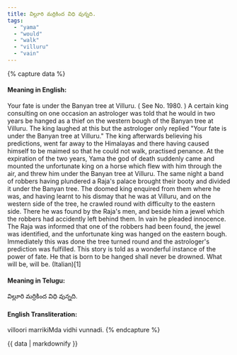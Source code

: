 ```yaml
---
title: విల్లూరి మర్రికింద విధి వున్నది.
tags:
  - "yama"
  - "would"
  - "walk"
  - "villuru"
  - "vain"
---
```


{% capture data %}
#### Meaning in English:
Your fate is under the Banyan tree at Villuru.
( See No. 1980. )
A certain king consulting on one occasion an astrologer was told that he would in two years be hanged as a thief on the western bough of the Banyan tree at Villuru. The king laughed at this but the astrologer only replied "Your fate is under the Banyan tree at Villuru." The king afterwards believing his predictions, went far away to the Himalayas and there having caused himself to be maimed so that he could not walk, practised penance. At the expiration of the two years, Yama the god of death suddenly came and mounted the unfortunate king on a horse which flew with him through the air, and threw him under the Banyan tree at Villuru. The same night a band of robbers having plundered a Raja's palace brought their booty and divided it under the Banyan tree. The doomed king enquired from them where he was, and having learnt to his dismay that he was at Villuru, and on the western side of the tree, he crawled round with difficulty to the eastern side. There he was found by the Raja's men, and beside him a jewel which the robbers had accidently left behind them. In vain he pleaded innocence. The Raja was informed that one of the robbers had been found, the jewel was identified, and the unfortunate king was hanged on the eastern bough. Immediately this was done the tree turned round and the astrologer's prediction was fulfilled.
This story is told as a wonderful instance of the power of fate.
He that is born to be hanged shall never be drowned.
What will be, will be. (Italian)[1]

#### Meaning in Telugu:
విల్లూరి మర్రికింద విధి వున్నది.

#### English Transliteration:
villoori marrikiMda vidhi vunnadi.
{% endcapture %}

{{ data | markdownify }}

